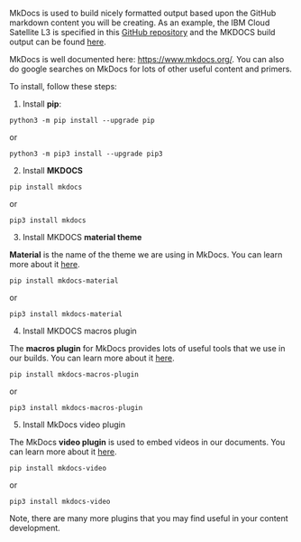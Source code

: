MkDocs is used to build nicely formatted output based upon the GitHub markdown content you will be creating.
As an example, the IBM Cloud Satellite L3 is specified in this <a href="https://github.com/IBM/SalesEnablement-Satellite-L3" target="_blank">GitHub repository</a> and the MKDOCS build output can be found <a href="https://ibm.github.io/SalesEnablement-Satellite-L3/" target="_blank">here</a>.

MkDocs is well documented here: <a href="https://www.mkdocs.org/" target="_blank">https://www.mkdocs.org/</a>.
You can also do google searches on MkDocs for lots of other useful content and primers.

To install, follow these steps:

1. Install **pip**:

```
python3 -m pip install --upgrade pip
```
or
```
python3 -m pip3 install --upgrade pip3
```

2. Install **MKDOCS**

```
pip install mkdocs
```

or

```
pip3 install mkdocs
```

3. Install MKDOCS **material theme**

**Material** is the name of the theme we are using in MkDocs.  You can learn more about it <a href="https://squidfunk.github.io/mkdocs-material/" target="_blank">here</a>.

```
pip install mkdocs-material
```

or 

```
pip3 install mkdocs-material
```

4. Install MKDOCS macros plugin

The **macros plugin** for MkDocs provides lots of useful tools that we use in our builds.  You can learn more about it <a href="https://mkdocs-macros-plugin.readthedocs.io/en/latest/" target="_blank">here</a>.

```
pip install mkdocs-macros-plugin
```

or 

```
pip3 install mkdocs-macros-plugin
```

5. Install MkDocs video plugin

The MkDocs **video plugin** is used to embed videos in our documents.  You can learn more about it <a href="https://pypi.org/project/mkdocs-video/" target="_blank">here</a>.

```
pip install mkdocs-video
```

or

```
pip3 install mkdocs-video
```

Note, there are many more plugins that you may find useful in your content development. 
